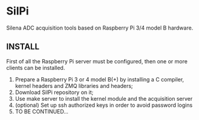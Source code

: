 
# SilPi

Silena ADC acquisition tools based on Raspberry Pi 3/4 model B hardware.

## INSTALL

First of all the Raspberry Pi server must be configured, then one or more clients can be installed.
1. Prepare a Raspberry Pi 3 or 4 model B(+) by installing a C compiler, kernel headers and ZMQ libraries and headers;
2. Download SilPi repository on it;
3. Use make server to install the kernel module and the acquisition server
4. (optional) Set up ssh authorized keys in order to avoid password logins
5. TO BE CONTINUED...

